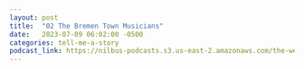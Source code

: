 ```yaml
---
layout: post
title:  "02 The Bremen Town Musicians"
date:   2023-07-09 06:02:00 -0500
categories: tell-me-a-story
podcast_link: https://nilbus-podcasts.s3.us-east-2.amazonaws.com/the-well-trained-mind/Tell%20Me%20a%20Story/02%20The%20Bremen%20Town%20Musicians.mp3
---
```

